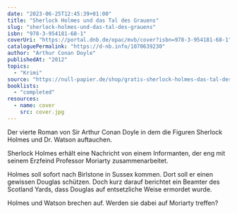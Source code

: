 ```yaml
---
date: "2023-06-25T12:45:39+01:00"
title: "Sherlock Holmes und das Tal des Grauens"
slug: "sherlock-holmes-und-das-tal-des-grauens"
isbn: "978-3-954181-68-1"
coverUri: "https://portal.dnb.de/opac/mvb/cover?isbn=978-3-954181-68-1"
cataloguePermalink: "https://d-nb.info/1070639230"
author: "Arthur Conan Doyle"
publishedAt: "2012"
topics:
  - "Krimi"
source: "https://null-papier.de/shop/gratis-sherlock-holmes-das-tal-des-grauens/"
booklists:
  - "completed"
resources:
  - name: cover
    src: cover.jpg
---
```

Der vierte Roman von Sir Arthur Conan Doyle in dem die Figuren Sherlock Holmes 
und Dr. Watson auftauchen.

Sherlock Holmes erhält eine Nachricht von einem Informanten, der eng mit seinem 
Erzfeind Professor Moriarty zusammenarbeitet.

Holmes soll sofort nach Birlstone in Sussex kommen. Dort soll er einen gewissen 
Douglas schützen. Doch kurz darauf berichtet ein Beamter des Scotland Yards, 
dass Douglas auf entsetzliche Weise ermordet wurde.

Holmes und Watson brechen auf. Werden sie dabei auf Moriarty treffen?